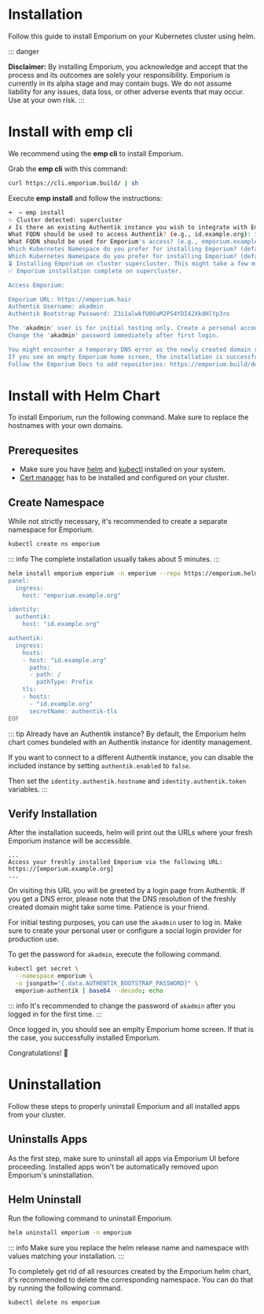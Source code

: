 # Installation

Follow this guide to install Emporium on your Kubernetes cluster using helm.

::: danger 

**Disclaimer:** By installing Emporium, you acknowledge and accept that the process and its outcomes are solely your responsibility. Emporium is currently in its alpha stage and may contain bugs. We do not assume liability for any issues, data loss, or other adverse events that may occur. Use at your own risk.
:::

# Install with emp cli
We recommend using the **emp cli** to install Emporium.

Grab the **emp cli** with this command:

```sh
curl https://cli.emporium.build/ | sh
```

Execute **emp install** and follow the instructions:
```sh
➜  ~ emp install   
✨ Cluster detected: supercluster
✗ Is there an existing Authentik instance you wish to integrate with Emporium?: 
What FQDN should be used to access Authentik? (e.g., id.example.org): id.emporium.hair
What FQDN should be used for Emporium's access? (e.g., emporium.example.org): emporium.hair
Which Kubernetes Namespace do you prefer for installing Emporium? (default: emporium): emporium
Which Kubernetes Namespace do you prefer for installing Emporium? (default: emporium): emporium
⏳ Installing Emporium on cluster supercluster. This might take a few minutes...
✅ Emporium installation complete on supercluster.

Access Emporium:

Emporium URL: https://emporium.hair
Authentik Username: akadmin
Authentik Bootstrap Password: Z3i1alwkfU0OaM2PS4YDI42XkdHlYp3ro

The 'akadmin' user is for initial testing only. Create a personal account or configure a social login for production use.
Change the 'akadmin' password immediately after first login.

You might encounter a temporary DNS error as the newly created domain resolves. Please wait a few minutes and try again.
If you see an empty Emporium home screen, the installation is successful!
Follow the Emporium Docs to add repositories: https://emporium.build/docs/guides/configure-repositories.html

```


# Install with Helm Chart

To install Emporium, run the following command. Make sure to replace the hostnames with your own domains.


## Prerequesites
- Make sure you have [helm](https://helm.sh/docs/intro/install/) and [kubectl](https://kubernetes.io/docs/tasks/tools/) installed on your system.
- [Cert manager](https://cert-manager.io/docs/installation/helm/) has to be installed and configured on your cluster. 

## Create Namespace

While not strictly necessary, it's recommended to create a separate namespace for Emporium.

```sh
kubectl create ns emporium
```


::: info
The complete installation usually takes about 5 minutes.
:::

```sh
helm install emporium emporium -n emporium --repo https://emporium.helm.pkg.emporium.rocks  -f - << EOF
panel:
  ingress:
    host: "emporium.example.org"

identity:
  authentik:
    host: "id.example.org"

authentik:
  ingress:
    hosts:
    - host: "id.example.org"
      paths:
      - path: /
        pathType: Prefix
    tls:
    - hosts:
      - "id.example.org"
      secretName: authentik-tls
EOF
```

::: tip Already have an Authentik instance?
By default, the Emporium helm chart comes bundeled with an Authentik instance for identity management.

If you want to connect to a different Authentik instance, you can disable the included instance by setting `authentik.enabled` to `false`.

Then set the `identity.authentik.hostname` and `identity.authentik.token` variables.
:::

## Verify Installation

After the installation suceeds, helm will print out the URLs where your fresh Emporium instance will be accessible.

```text {3}
...
Access your freshly installed Emporium via the following URL:
https://[emporium.example.org]
...
```

On visiting this URL you will be greeted by a login page from Authentik. If you get a DNS error, please note that the DNS resolution of the freshly created domain might take some time. Patience is your friend.

For initial testing purposes, you can use the `akadmin` user to log in. Make sure to create your personal user or configure a social login provider for production use.

To get the password for `akadmin`, execute the following command.

```sh
kubectl get secret \
  --namespace emporium \
  -o jsonpath="{.data.AUTHENTIK_BOOTSTRAP_PASSWORD}" \
  emporium-authentik | base64 --decode; echo
```

::: info
It's recommended to change the password of `akadmin` after you logged in for the first time.
:::

Once logged in, you should see an emplty Emporium home screen. If that is the case, you successfully installed Emporium.

Congratulations! :tada:



# Uninstallation

Follow these steps to properly uninstall Emporium and all installed apps from your cluster.

## Uninstalls Apps

As the first step, make sure to uninstall all apps via Emporium UI before proceeding. Installed apps won't be automatically removed upon Emporium's uninstallation.

## Helm Uninstall

Run the following command to uninstall Emporium.

```sh
helm uninstall emporium -n emporium
```

::: info
Make sure you replace the helm release name and namespace with values matching your installation.
:::

To completely get rid of all resources created by the Emporium helm chart, it's recommended to delete the corresponding namespace. You can do that by running the following command.

```sh
kubectl delete ns emporium
```
